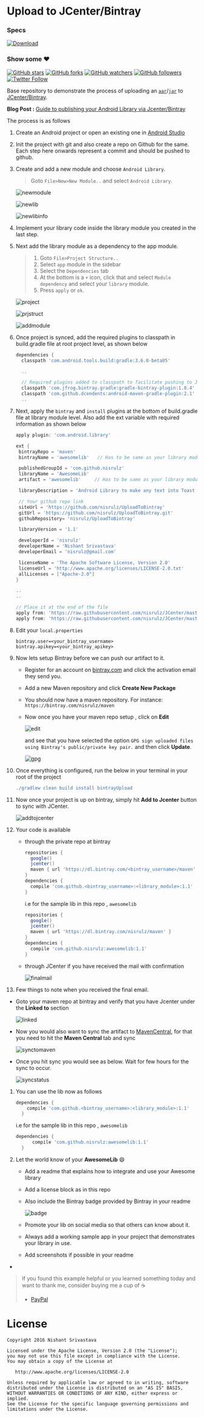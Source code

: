 # Upload to JCenter/Bintray

### Specs
[ ![Download](https://api.bintray.com/packages/nisrulz/maven/awesomelib/images/download.svg) ](https://bintray.com/nisrulz/maven/awesomelib/_latestVersion)

### Show some :heart:
[![GitHub stars](https://img.shields.io/github/stars/nisrulz/UploadToBintray.svg?style=social&label=Star)](https://github.com/nisrulz/UploadToBintray) [![GitHub forks](https://img.shields.io/github/forks/nisrulz/UploadToBintray.svg?style=social&label=Fork)](https://github.com/nisrulz/UploadToBintray/fork) [![GitHub watchers](https://img.shields.io/github/watchers/nisrulz/UploadToBintray.svg?style=social&label=Watch)](https://github.com/nisrulz/UploadToBintray) [![GitHub followers](https://img.shields.io/github/followers/nisrulz.svg?style=social&label=Follow)](https://github.com/nisrulz/UploadToBintray)  
[![Twitter Follow](https://img.shields.io/twitter/follow/nisrulz.svg?style=social)](https://twitter.com/nisrulz) 

Base repository to demonstrate the process of uploading an [`aar`](https://sites.google.com/a/android.com/tools/tech-docs/new-build-system/aar-format)/[`jar`](https://en.wikipedia.org/wiki/JAR_(file_format)) to [JCenter/Bintray](https://bintray.com/).

**Blog Post :** [Guide to publishing your Android Library via Jcenter/Bintray](http://crushingcode.co/publish-your-android-library-via-jcenter/) 

The process is as follows

1. Create an Android project or open an existing one in [Android Studio](https://en.wikipedia.org/wiki/Android_Studio)

1. Init the project with git and also create a repo on Github for the same. Each step here onwards represent a commit and should be pushed to github.

1. Create and add a new module and choose `Android Library`.
   > Goto `File>New>New Module..` and select `Android Library`.
   
   ![newmodule](https://github.com/nisrulz/UploadToBintray/raw/master/img/newmodule.jpeg)
   
   ![newlib](https://github.com/nisrulz/UploadToBintray/raw/master/img/newlib.jpeg)
   
   ![newlibinfo](https://github.com/nisrulz/UploadToBintray/raw/master/img/newlibinfo.jpeg)

1. Implement your library code inside the library module you created in the last step.

1. Next add the library module as a dependency to the app module.
   > 1. Goto `File>Project Structure..`
   > 1. Select `app` module in the sidebar
   > 1. Select the `Dependencies` tab
   > 1. At the bottom is a `+` icon, click that and select `Module dependency` and select your `library` module.
   > 1. Press `apply` or `ok`.
   
   ![project](https://github.com/nisrulz/UploadToBintray/raw/master/img/project.jpeg)
   
   ![prjstruct](https://github.com/nisrulz/UploadToBintray/raw/master/img/prjstruct.jpeg)
   
   ![addmodule](https://github.com/nisrulz/UploadToBintray/raw/master/img/addmodule.jpeg)
   
1. Once project is synced, add the required plugins to classpath in build.gradle file at root project level, as shown below
    ```gradle
    dependencies {
      classpath 'com.android.tools.build:gradle:3.6.0-beta05'
    
      ..
    
      // Required plugins added to classpath to facilitate pushing to Jcenter/Bintray
      classpath 'com.jfrog.bintray.gradle:gradle-bintray-plugin:1.8.4'
      classpath 'com.github.dcendents:android-maven-gradle-plugin:2.1'
      ..
    ```
   
1. Next, apply the `bintray` and `install` plugins at the bottom of build.gradle file at library module level. Also add the ext variable with required information as shown below
    ```gradle
    apply plugin: 'com.android.library'
    
    ext {
     bintrayRepo = 'maven'
     bintrayName = 'awesomelib'   // Has to be same as your library module name
    
     publishedGroupId = 'com.github.nisrulz'
     libraryName = 'AwesomeLib'
     artifact = 'awesomelib'     // Has to be same as your library module name
    
     libraryDescription = 'Android Library to make any text into Toast with Awesome prepended to the text'
    
     // Your github repo link
     siteUrl = 'https://github.com/nisrulz/UploadToBintray'
     gitUrl = 'https://github.com/nisrulz/UploadToBintray.git'
     githubRepository= 'nisrulz/UploadToBintray'
    
     libraryVersion = '1.1'
    
     developerId = 'nisrulz'
     developerName = 'Nishant Srivastava'
     developerEmail = 'nisrulz@gmail.com'
    
     licenseName = 'The Apache Software License, Version 2.0'
     licenseUrl = 'http://www.apache.org/licenses/LICENSE-2.0.txt'
     allLicenses = ["Apache-2.0"]
    }
    
    ..
    ..
    
    // Place it at the end of the file
    apply from: 'https://raw.githubusercontent.com/nisrulz/JCenter/master/installv1.gradle'
    apply from: 'https://raw.githubusercontent.com/nisrulz/JCenter/master/bintrayv1.gradle'
    
    ```  

1. Edit your `local.properties`
    ```
    bintray.user=<your_bintray_username>
    bintray.apikey=<your_bintray_apikey>
    ```
  
1. Now lets setup Bintray before we can push our artifact to it.
    + Register for an account on [bintray.com](https://bintray.com/) and click the activation email they send you.
    + Add a new Maven repository and click **Create New Package**
    + You should now have a maven repository. For instance:
        `https://bintray.com/nisrulz/maven`
    + Now once you have your maven repo setup , click on **Edit**
    
        ![edit](https://github.com/nisrulz/UploadToBintray/raw/master/img/edit.jpeg)
    
        and see that you have selected the option `GPG sign uploaded files using Bintray's public/private key pair.` and then click **Update**.
        
        ![gpg](https://github.com/nisrulz/UploadToBintray/raw/master/img/gpg.jpeg)
    
  
1. Once everything is configured, run the below in your terminal in your root of the project
    ```gradle
    ./gradlew clean build install bintrayUpload
    ```

1. Now once your project is up on bintray, simply hit **Add to Jcenter** button to sync with JCenter.

    ![addtojcenter](https://github.com/nisrulz/UploadToBintray/raw/master/img/addtojcenter.jpeg)

1. Your code is available 
    + through the private repo at bintray
        ```gradle
        repositories { 
          google()
          jcenter()
          maven { url 'https://dl.bintray.com/<bintray_username>/maven' }
        }
        dependencies {
          compile 'com.github.<bintray_username>:<library_module>:1.1'
        }
        ```
    
        i.e for the sample lib in this repo , `awesomelib`
        ```gradle
        repositories { 
          google()
          jcenter()
          maven { url 'https://dl.bintray.com/nisrulz/maven' }
        }
        dependencies {
          compile 'com.github.nisrulz:awesomelib:1.1'
        }
        ```
    
    + through JCenter if you have received the mail with confirmation
    
        ![finalmail](https://github.com/nisrulz/UploadToBintray/raw/master/img/finalmail.jpeg)
    
1. Few things to note when you received the final email.
      
  + Goto your maven repo at bintray and verify that you have Jcenter under the **Linked to** section

    ![linked](https://github.com/nisrulz/UploadToBintray/raw/master/img/linked.jpeg)

  + Now you would also want to sync the artifact to [MavenCentral](https://search.maven.org/), for that you need to hit the **Maven Central** tab and sync

    ![synctomaven](https://github.com/nisrulz/UploadToBintray/raw/master/img/synctomaven.jpeg)

  + Once you hit sync you would see as below. Wait for few hours for the sync to occur.

    ![syncstatus](https://github.com/nisrulz/UploadToBintray/raw/master/img/syncstatus.jpeg)
    
1. You can use the lib now as follows
    
    ```gradle
    dependencies {
        compile 'com.github.<bintray_username>:<library_module>:1.1'
      }
    ```
    i.e for the sample lib in this repo , `awesomelib`
    ```gradle
    dependencies {
          compile 'com.github.nisrulz:awesomelib:1.1'
      }
    ```

1. Let the world know of your **AwesomeLib** :smile:
    + Add a readme that explains how to integrate and use your Awesome library
    + Add a license block as in this repo
    + Also include the Bintray badge provided by Bintray in your readme
   
      ![badge](https://github.com/nisrulz/UploadToBintray/raw/master/img/badge.jpeg)
    + Promote your lib on social media so that others can know about it.
    + Always add a working sample app in your project that demonstrates your library in use.
    + Add screenshots if possible in your readme

-

> If you found this example helpful or you learned something today and want to thank me, consider buying me a cup of :coffee:
>  + [PayPal](https://www.paypal.me/nisrulz/5usd)

License
=======

    Copyright 2016 Nishant Srivastava

    Licensed under the Apache License, Version 2.0 (the "License");
    you may not use this file except in compliance with the License.
    You may obtain a copy of the License at

       http://www.apache.org/licenses/LICENSE-2.0

    Unless required by applicable law or agreed to in writing, software
    distributed under the License is distributed on an "AS IS" BASIS,
    WITHOUT WARRANTIES OR CONDITIONS OF ANY KIND, either express or implied.
    See the License for the specific language governing permissions and
    limitations under the License.
